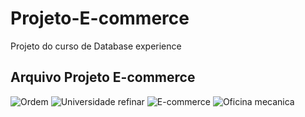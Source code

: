 # Projeto-E-commerce
Projeto do curso de Database experience
## Arquivo Projeto E-commerce
![Ordem](https://user-images.githubusercontent.com/111948561/189812120-d25025af-5cc0-4d5a-bf5e-ea6a5bb663f1.png)
![Universidade refinar](https://user-images.githubusercontent.com/111948561/189812155-301ae7f9-62a7-4173-861b-116faed7477a.png)
![E-commerce](https://user-images.githubusercontent.com/111948561/189812430-17012b77-3ea1-47f8-8b6e-5ba19a6dbb5e.png)
![Oficina mecanica](https://user-images.githubusercontent.com/111948561/190540252-664beb95-8f6d-4361-96f7-c9fc74d237c2.png)
